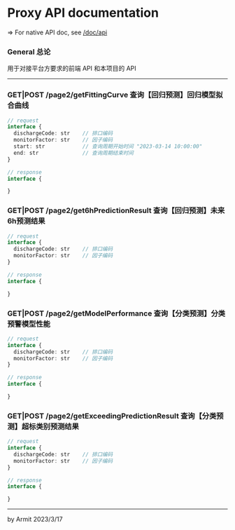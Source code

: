 # Proxy API documentation

=> For native API doc, see [/doc/api](/doc/api)

### General 总论

用于对接平台方要求的前端 API 和本项目的 API

----

### GET|POST /page2/getFittingCurve 查询【回归预测】回归模型拟合曲线

```typescript
// request
interface {
  dischargeCode: str    // 排口编码
  monitorFactor: str    // 因子编码
  start: str            // 查询周期开始时间 "2023-03-14 10:00:00"
  end: str              // 查询周期结束时间
}

// response
interface {

}
```

### GET|POST /page2/get6hPredictionResult 查询【回归预测】未来6h预测结果

```typescript
// request
interface {
  dischargeCode: str    // 排口编码
  monitorFactor: str    // 因子编码
}

// response
interface {

}
```

### GET|POST /page2/getModelPerformance 查询【分类预测】分类预警模型性能

```typescript
// request
interface {
  dischargeCode: str    // 排口编码
  monitorFactor: str    // 因子编码
}

// response
interface {

}
```

### GET|POST /page2/getExceedingPredictionResult 查询【分类预测】超标类别预测结果

```typescript
// request
interface {
  dischargeCode: str    // 排口编码
  monitorFactor: str    // 因子编码
}

// response
interface {

}
```

----

<p> by Armit <time> 2023/3/17 </time> </p>
